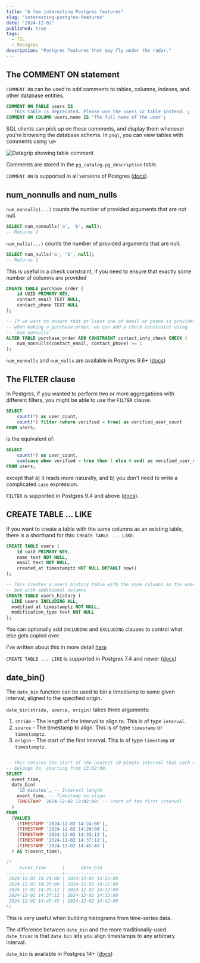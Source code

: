 ```yaml
---
title: "A few interesting Postgres features"
slug: "interesting-postgres-features"
date: "2024-12-02"
published: true
tags:
  - TIL
  - Postgres
description: "Postgres features that may fly under the radar."
---
```


## The COMMENT ON statement

`COMMENT ON` can be used to add comments to tables, columns, indexes, and other database entities.

```sql
COMMENT ON TABLE users IS 
  'This table is deprecated. Please use the users_v2 table instead.';
COMMENT ON COLUMN users.name IS 'The full name of the user';
```

SQL clients can pick up on these comments, and display them whenever you're browsing the database schema. In `psql`, you can view tables with comments using `\d+`

![Datagrip showing table comment][1]

Comments are stored in the `pg_catalog.pg_description` table. 

`COMMENT ON` is supported in all versions of Postgres ([docs](https://www.postgresql.org/docs/current/sql-comment.html)).


## num_nonnulls and num_nulls

`num_nonnulls(...)` counts the number of provided arguments that are not null. 

```sql
SELECT num_nonnulls('a', 'b', null); 
-- Returns 2
```

`num_nulls(...)` counts the number of provided arguments that are null.

```sql
SELECT num_nulls('a', 'b', null); 
-- Returns 1
```

This is useful in a check constraint, if you need to ensure that exactly some number of columns are provided

```sql
CREATE TABLE purchase_order (
    id UUID PRIMARY KEY,
    contact_email TEXT NULL,
    contact_phone TEXT NULL
);

-- If we want to ensure that at least one of email or phone is provided 
-- when making a purchase order, we can add a check constraint using 
-- `num_nonnulls`
ALTER TABLE purchase_order ADD CONSTRAINT contact_info_check CHECK (
    num_nonnulls(contact_email, contact_phone) >= 1
);
```

`num_nonnulls` and `num_nulls` are available in Postgres 9.6+ ([docs](https://www.postgresql.org/docs/9.6/functions-comparison.html#:~:text=Table%209%2D3.%20Comparison%20Functions))


## The FILTER clause

In Postgres, if you wanted to perform two or more aggregations with different filters, you might be able to use the `FILTER` clause.

```sql
SELECT 
    count(*) as user_count,
    count(*) filter (where verified = true) as verified_user_count
FROM users;
```

is the equivalent of:

```sql
SELECT 
    count(*) as user_count,
    sum(case when verified = true then 1 else 0 end) as verified_user_count
FROM users;
```

except that a) it reads more naturally, and b) you don't need to write a complicated `case` expression.

`FILTER` is supported in Postgres 9.4 and above ([docs](https://www.postgresql.org/docs/current/sql-expressions.html#SYNTAX-AGGREGATES:~:text=then%20only%20the%20input%20rows%20for%20which%20the-,filter_clause,-evaluates%20to%20true%20are%20fed%20to%20the%20aggregate)).

## CREATE TABLE ... LIKE

If you want to create a table with the same columns as an existing table, there is a shorthand for this: `CREATE TABLE ... LIKE`.

```sql
CREATE TABLE users (
    id uuid PRIMARY KEY,
    name text NOT NULL,
    email text NOT NULL,
    created_at timestamptz NOT NULL DEFAULT now()
);

-- This creates a users_history table with the same columns as the users table, 
-- but with additional columns
CREATE TABLE users_history (
  LIKE users INCLUDING ALL, 
  modified_at timestamptz NOT NULL, 
  modification_type text NOT NULL
);
```

You can optionally add `INCLUDING` and `EXCLUDING` clauses to control what else gets copied over.

I've written about this in more detail [here](til-postgres-create-table-like)

`CREATE TABLE ... LIKE` is supported in Postgres 7.4 and newer ([docs](https://www.postgresql.org/docs/current/sql-createtable.html#SQL-CREATETABLE-PARMS-LIKE))

## date_bin()

The `date_bin` function can be used to bin a timestamp to some given interval, aligned to the specified origin.

`date_bin(stride, source, origin)` takes three arguments:

1. `stride` - The length of the interval to align to. This is of type `interval`.
2. `source` - The timestamp to align. This is of type `timestamp` or `timestamptz`.
3. `origin` - The start of the first interval. This is of type `timestamp` or `timestamptz`.

```sql

-- This returns the start of the nearest 10-minute interval that each event_time 
-- belongs to, starting from 13:02:00.
SELECT 
  event_time,
  date_bin(
    '10 minutes', -- Interval length
    event_time, -- Timestamp to align
    TIMESTAMP '2024-12-02 13:02:00' -- Start of the first interval
  )
FROM 
  (VALUES 
    (TIMESTAMP '2024-12-02 14:24:00'),
    (TIMESTAMP '2024-12-02 14:26:00'),
    (TIMESTAMP '2024-12-02 14:35:12'),
    (TIMESTAMP '2024-12-02 14:37:12'),
    (TIMESTAMP '2024-12-02 14:45:45')
  ) AS t(event_time);

/*
     event_time      |      date_bin       
---------------------+---------------------
 2024-12-02 14:24:00 | 2024-12-02 14:22:00
 2024-12-02 14:26:00 | 2024-12-02 14:22:00
 2024-12-02 14:35:12 | 2024-12-02 14:32:00
 2024-12-02 14:37:12 | 2024-12-02 14:32:00
 2024-12-02 14:45:45 | 2024-12-02 14:42:00
*/
```

This is very useful when building histograms from time-series data.

The difference between `date_bin` and the more traditionally-used `date_trunc` is that `date_bin` lets you align timestamps to any arbitrary interval.

`date_bin` is available in Postgres 14+ ([docs](https://www.postgresql.org/docs/current/functions-datetime.html#FUNCTIONS-DATETIME-BIN))

[1]: /articles/interesting-postgres-features/comment-on-screenshot.png "Datagrip showing table comment"
